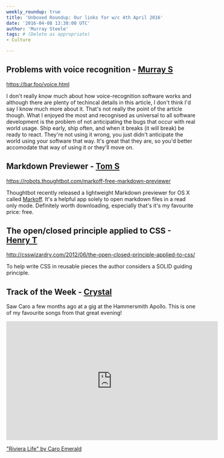 ```yaml
---
weekly_roundup: true
title: 'Unboxed Roundup: Our links for w/c 4th April 2016'
date: '2016-04-08 13:30:00 UTC'
author: 'Murray Steele'
tags: # (Delete as appropriate)
- Culture

---
```


## Problems with voice recognition - [Murray S](/people#murray-steele)

https://bar.foo/voice.html

I don't really know much about how voice-recognition software works and although there are plenty of techincal details in this article, I don't think I'd say I know much more about it.  That's not really the point of the article though.  What I enjoyed the most and recognised as universal to all software development is the problem of not anticipating the bugs that occur with real world usage.  Ship early, ship often, and when it breaks (it will break) be ready to react.  They're not using it wrong, you just didn't anticipate the world using your software that way.  It's great that they are, so you'd better accomodate that way of using it or they'll move on.

## Markdown Previewer - [Tom S](/people#tom-sabin)

https://robots.thoughtbot.com/markoff-free-markdown-previewer

Thoughtbot recently released a lightweight Markdown previewer for OS X called [Markoff](https://itunes.apple.com/us/app/markoff/id1084713122?mt=12). It's a helpful app solely to open markdown files in a read only mode. Definitely worth downloading, especially that's it's my favourite price: free.

## The open/closed principle applied to CSS - [Henry T](/people#henry-turner)

http://csswizardry.com/2012/06/the-open-closed-principle-applied-to-css/

To help write CSS in reusable pieces the author considers a SOLID guiding principle.

## Track of the Week - [Crystal](/people#chris-carter)

Saw Caro a few months ago at a gig at the Hammersmith Apollo. This is one of my favourite songs from that great evening!

<iframe width="560" height="315" src="https://www.youtube.com/embed/6sQGQEmZS10" frameborder="0" allowfullscreen></iframe>

["Riviera Life" by Caro Emerald](https://www.youtube.com/watch?v=6sQGQEmZS10)
